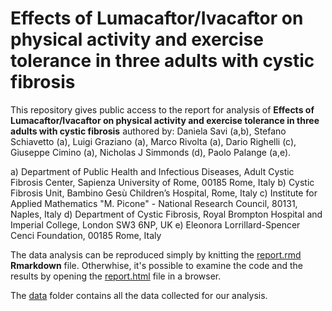 # Effects of Lumacaftor/Ivacaftor on physical activity and exercise tolerance in three adults with cystic fibrosis

This repository gives public access to the report for analysis of **Effects of Lumacaftor/Ivacaftor on physical activity and exercise tolerance in three adults with cystic fibrosis** 
authored by: Daniela Savi (a,b), Stefano Schiavetto (a), Luigi Graziano (a), Marco Rivolta (a), Dario Righelli (c), Giuseppe Cimino (a), Nicholas J Simmonds (d), Paolo Palange (a,e).


a) Department of Public Health and Infectious Diseases, Adult Cystic Fibrosis Center, Sapienza University of Rome, 00185 Rome, Italy 
b) Cystic Fibrosis Unit, Bambino Gesù Children’s Hospital, Rome, Italy
c) Institute for Applied Mathematics "M. Picone" - National Research Council, 80131, Naples, Italy
d) Department of Cystic Fibrosis, Royal Brompton Hospital and Imperial College, London SW3 6NP, UK 
e) Eleonora Lorrillard-Spencer Cenci Foundation, 00185 Rome, Italy

The data analysis can be reproduced simply by knitting the [report.rmd](report.rmd) **Rmarkdown** file.
Otherwhise, it's possible to examine the code and the results by opening the [report.html](report.html) file in a browser.

The [data](data) folder contains all the data collected for our analysis.

